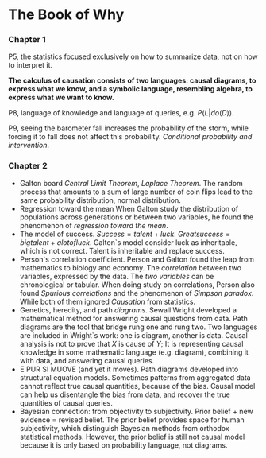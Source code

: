 # The Book of Why

### Chapter 1

P5, the statistics focused exclusively on how to summarize data, not on how to interpret it.

**The calculus of causation consists of two languages: causal diagrams, to express what we know, and a symbolic language, resembling algebra, to express what we want to know.** 

P8, language of knowledge and language of queries, e.g. $P(L|do(D))$.

P9, seeing the barometer fall increases the probability of the storm, while forcing it to fall does not affect this probability. *Conditional probability and intervention*.

### Chapter 2

- Galton board
*Central Limit Theorem*, *Laplace Theorem*.
The random process that amounts to a sum of large number of coin flips lead to the same probability distribution, normal distribution.
- Regression toward the mean
When Galton study the distribution of populations across generations or between two variables, he found the phenomenon of *regression toward the mean*.
- The model of success.
 $Success = talent + luck$.
 $Great success = big talent + a lot of luck$.
 Galton`s model consider luck as inheritable, which is not correct. Talent is inheritable and replace success.
- Person`s correlation coefficient.
 Person and Galton found the leap from mathematics to biology and economy. The *correlation* between two variables, expressed by the data. The *two variables* can be chronological or tabular.
 When doing study on correlations, Person also found *Spurious correlations* and the phenomenon of *Simpson paradox*.
 While both of them ignored *Causation* from statistics.
- Genetics, heredity, and path *diagrams*. 
 Sewall Wright developed a mathematical method for answering causal questions from data. 
 Path diagrams are the tool that bridge rung one and rung two. Two languages are included in Wright`s work: one is diagram, another is data. 
 Causal analysis is not to prove that $X$ is cause of $Y$; It is representing causal knowledge in some mathematic language (e.g. diagram), combining it with data, and answering causal queries.
- E PUR SI MUOVE (and yet it moves).
 Path diagrams developed into structural equation models. Sometimes patterns from aggregated data cannot reflect true causal quantities, because of the bias. Causal model can help us disentangle the bias from data, and recover the true quantities of causal queries.
- Bayesian connection: from objectivity to subjectivity.
 Prior belief + new evidence = revised belief. The prior belief provides space for human subjectivity, which distinguish Bayesian methods from orthodox statistical methods. However, the prior belief is still not causal model because it is only based on probability language, not diagrams.  

